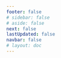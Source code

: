 ```yaml
---
footer: false
# sidebar: false
# aside: false
next: false
lastUpdated: false
navbar: false
# layout: doc
---
```


<script setup>
const chatPrompts = [
  // Layanan Bisnis (blok pertama)
  { id: "1", text: "Pendaftaran perusahaan di UAE", category: "business" },
  { id: "2", text: "Pendirian perusahaan Mainland", category: "business" },
  { id: "3", text: "Pendaftaran perusahaan Free zone", category: "business" },
  { id: "4", text: "Pembentukan perusahaan Offshore", category: "business" },
  { id: "5", text: "Visa freelance UAE", category: "business" },
  { id: "6", text: "Lisensi bisnis Dubai", category: "business" },
  { id: "7", text: "Persyaratan lisensi dagang UAE", category: "business" },
  { id: "23", text: "Pendirian bisnis UAE", category: "business" },
  { id: "24", text: "Free zones Dubai", category: "business" },
  { id: "25", text: "Pendaftaran perusahaan UAE", category: "business" },
  { id: "26", text: "Visa freelance UAE", category: "business" },
  
  // Visa dan Imigrasi
  { id: "8", text: "Pengajuan Golden Visa UAE", category: "visa" },
  { id: "9", text: "Visa kerja UAE", category: "visa" },
  { id: "10", text: "Sponsor visa keluarga di UAE", category: "visa" },
  { id: "11", text: "Persyaratan tes medis visa", category: "visa" },
  { id: "12", text: "Proses visa tinggal UAE", category: "visa" },
  { id: "27", text: "Persyaratan visa UAE", category: "visa" },
  
  // Hukum dan Dokumen
  { id: "13", text: "Pengajuan Emirates ID", category: "legal" },
  { id: "14", text: "Legalisasi dokumen UAE", category: "legal" },
  { id: "15", text: "Surat Kuasa di UAE", category: "legal" },
  { id: "16", text: "Peninjauan kontrak bisnis UAE", category: "legal" },
  { id: "40", text: "Perpanjangan Emirates ID", category: "legal" },
  
  // Layanan Keuangan
  { id: "17", text: "Rekening bank korporat UAE", category: "finance" },
  { id: "18", text: "Pendaftaran pajak UAE (VAT)", category: "finance" },
  { id: "19", text: "Layanan akuntansi di UAE", category: "finance" },
  { id: "20", text: "Peraturan Substansi Ekonomi UAE", category: "finance" },
  { id: "41", text: "Layanan perbankan UAE", category: "finance" },
  
  // Properti dan Layanan
  { id: "21", text: "Investasi properti UAE", category: "property" },
  { id: "22", text: "Sewa ruang kantor Dubai", category: "property" },

  // Kesehatan
  { id: "47", text: "Asuransi kesehatan UAE", category: "healthcare" },
  { id: "48", text: "Rumah sakit terbaik di Dubai", category: "healthcare" },
  { id: "49", text: "Pemeriksaan kesehatan UAE", category: "healthcare" },
  
  // Pariwisata dan Hiburan (di akhir)
  { id: "28", text: "Objek wisata Dubai", category: "travel" },
  { id: "29", text: "Expo City Dubai", category: "attractions" },
  { id: "30", text: "Tiket Dubai Frame", category: "attractions" },
  { id: "31", text: "Tiket Burj Khalifa", category: "attractions" },
  { id: "32", text: "Museum of the Future", category: "attractions" },
  { id: "33", text: "Abu Dhabi Louvre", category: "attractions" },
  { id: "34", text: "Ferrari World Abu Dhabi", category: "attractions" },
  { id: "35", text: "Belanja di Dubai Mall", category: "shopping" },
]
</script>

<AIChat :prompts="chatPrompts" />
